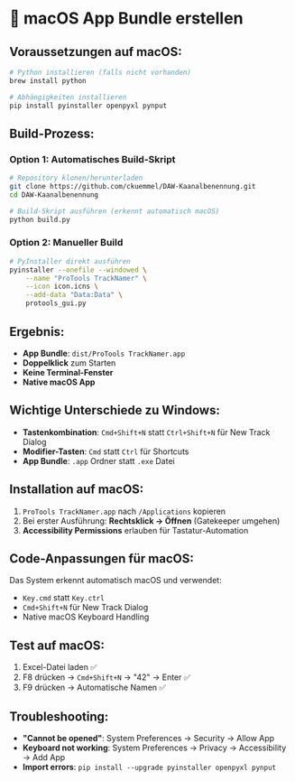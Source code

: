 # 🍎 macOS App Bundle erstellen

## Voraussetzungen auf macOS:
```bash
# Python installieren (falls nicht vorhanden)
brew install python

# Abhängigkeiten installieren
pip install pyinstaller openpyxl pynput
```

## Build-Prozess:

### Option 1: Automatisches Build-Skript
```bash
# Repository klonen/herunterladen
git clone https://github.com/ckuemmel/DAW-Kaanalbenennung.git
cd DAW-Kaanalbenennung

# Build-Skript ausführen (erkennt automatisch macOS)
python build.py
```

### Option 2: Manueller Build
```bash
# PyInstaller direkt ausführen
pyinstaller --onefile --windowed \
    --name "ProTools TrackNamer" \
    --icon icon.icns \
    --add-data "Data:Data" \
    protools_gui.py
```

## Ergebnis:
- **App Bundle**: `dist/ProTools TrackNamer.app` 
- **Doppelklick** zum Starten
- **Keine Terminal-Fenster**
- **Native macOS App**

## Wichtige Unterschiede zu Windows:
- **Tastenkombination**: `Cmd+Shift+N` statt `Ctrl+Shift+N` für New Track Dialog
- **Modifier-Tasten**: `Cmd` statt `Ctrl` für Shortcuts
- **App Bundle**: `.app` Ordner statt `.exe` Datei

## Installation auf macOS:
1. `ProTools TrackNamer.app` nach `/Applications` kopieren
2. Bei erster Ausführung: **Rechtsklick → Öffnen** (Gatekeeper umgehen)
3. **Accessibility Permissions** erlauben für Tastatur-Automation

## Code-Anpassungen für macOS:
Das System erkennt automatisch macOS und verwendet:
- `Key.cmd` statt `Key.ctrl`
- `Cmd+Shift+N` für New Track Dialog
- Native macOS Keyboard Handling

## Test auf macOS:
1. Excel-Datei laden ✅
2. F8 drücken → `Cmd+Shift+N` → "42" → Enter ✅  
3. F9 drücken → Automatische Namen ✅

## Troubleshooting:
- **"Cannot be opened"**: System Preferences → Security → Allow App
- **Keyboard not working**: System Preferences → Privacy → Accessibility → Add App
- **Import errors**: `pip install --upgrade pyinstaller openpyxl pynput`